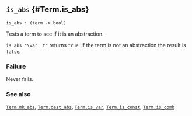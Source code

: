 ## `is_abs` {#Term.is_abs}


```
is_abs : (term -> bool)
```



Tests a term to see if it is an abstraction.


`is_abs "\var. t"` returns `true`. If the term is not an abstraction the
result is `false`.

### Failure

Never fails.

### See also

[`Term.mk_abs`](#Term.mk_abs), [`Term.dest_abs`](#Term.dest_abs), [`Term.is_var`](#Term.is_var), [`Term.is_const`](#Term.is_const), [`Term.is_comb`](#Term.is_comb)


